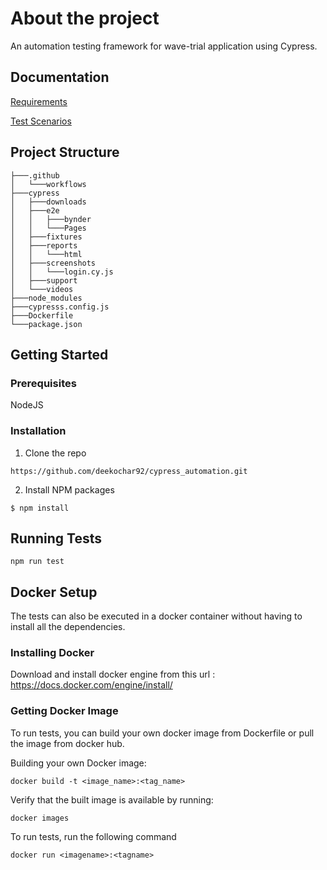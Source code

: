 
# About the project

An automation testing framework for wave-trial application using Cypress.

## Documentation

[Requirements](https://drive.google.com/file/d/1kAWLISD6mtOEM6BNzXuq7frbym-2Df_B/view?usp=share_link)

[Test Scenarios](https://docs.google.com/spreadsheets/d/1UpN8XXuDIobgw9o0bAZu_seD8tl0Ty9Rlp5mZDKB778/edit?usp=share_link) 


## Project Structure

```
├───.github
│   └───workflows
├───cypress
│   ├───downloads
│   ├───e2e
│   │   ├───bynder
│   │   └───Pages
│   ├───fixtures
│   ├───reports
│   │   └───html
│   ├───screenshots
│   │   └───login.cy.js
│   ├───support
│   └───videos
├───node_modules
├───cypresss.config.js
├───Dockerfile
└───package.json
```
## Getting Started

### Prerequisites
NodeJS
### Installation
1. Clone the repo
```
https://github.com/deekochar92/cypress_automation.git
```
2. Install NPM packages
```
$ npm install
```

## Running Tests

```
npm run test
```


## Docker Setup

The tests can also be executed in a docker container without having to install all the dependencies.

### Installing Docker

Download and install docker engine from this url : https://docs.docker.com/engine/install/

### Getting Docker Image
To run tests, you can build your own docker image from Dockerfile or pull the image from docker hub.

Building your own Docker image:
```
docker build -t <image_name>:<tag_name>
```
Verify that the built image is available by running:
```
docker images 
```
To run tests, run the following command
```
docker run <imagename>:<tagname>
```
